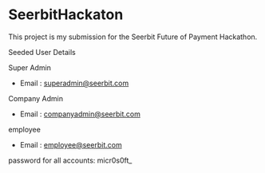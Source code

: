 # SeerbitHackaton

This project is my submission for the Seerbit Future of Payment Hackathon.


Seeded User Details

Super Admin
- Email : superadmin@seerbit.com

Company Admin
- Email : companyadmin@seerbit.com

employee
- Email : employee@seerbit.com

password for all accounts: micr0s0ft_
